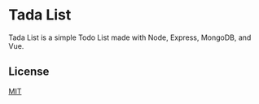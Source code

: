 # Tada List

Tada List is a simple Todo List made with Node, Express, MongoDB, and Vue.

## License
[MIT](https://choosealicense.com/licenses/mit/)

